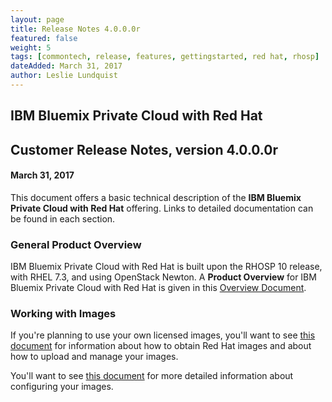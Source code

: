 ```yaml
---
layout: page
title: Release Notes 4.0.0.0r
featured: false
weight: 5
tags: [commontech, release, features, gettingstarted, red hat, rhosp]
dateAdded: March 31, 2017
author: Leslie Lundquist
---
```


## IBM Bluemix Private Cloud with Red Hat
## Customer Release Notes, version 4.0.0.0r

#### March 31, 2017

This document offers a basic technical description of the **IBM Bluemix Private Cloud with Red Hat** offering. Links to detailed documentation can be found in each section.

### General Product Overview

IBM Bluemix Private Cloud with Red Hat is built upon the RHOSP 10 release, with RHEL 7.3, and using OpenStack Newton. A **Product Overview** for IBM Bluemix Private Cloud with Red Hat is given in this [Overview Document](http://ibm-blue-box-help.github.io/help-documentation/gettingstarted/commontech/RHOSP_Product_Overview/).

### Working with Images

If you're planning to use your own licensed images, you'll want to see [this document](http://ibm-blue-box-help.github.io/help-documentation/gettingstarted/userguides/RHOSP_Uploading_Images.md) for information about how to obtain Red Hat images and about how to upload and manage your images.

You'll want to see [this document](http://ibm-blue-box-help.github.io/help-documentation/gettingstarted/userguides/RHOSP_Image_Configuration_Parameters.md) for more detailed information about configuring your images.
